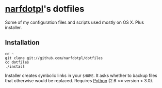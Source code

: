 [narfdotpl][]'s dotfiles
========================

Some of my configuration files and scripts used mostly on OS X.
Plus installer.

  [narfdotpl]: http://narf.pl/


Installation
------------

    cd ~
    git clone git://github.com/narfdotpl/dotfiles
    cd dotfiles
    ./install

Installer creates symbolic links in your `$HOME`.  It asks whether to backup
files that otherwise would be replaced.  Requires [Python][] (2.6 <= version
< 3.0).

  [Python]: http://python.org/
